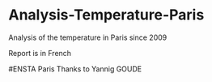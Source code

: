 # Analysis-Temperature-Paris
Analysis of the temperature in Paris since 2009

Report is in French 

#ENSTA Paris Thanks to Yannig GOUDE 
